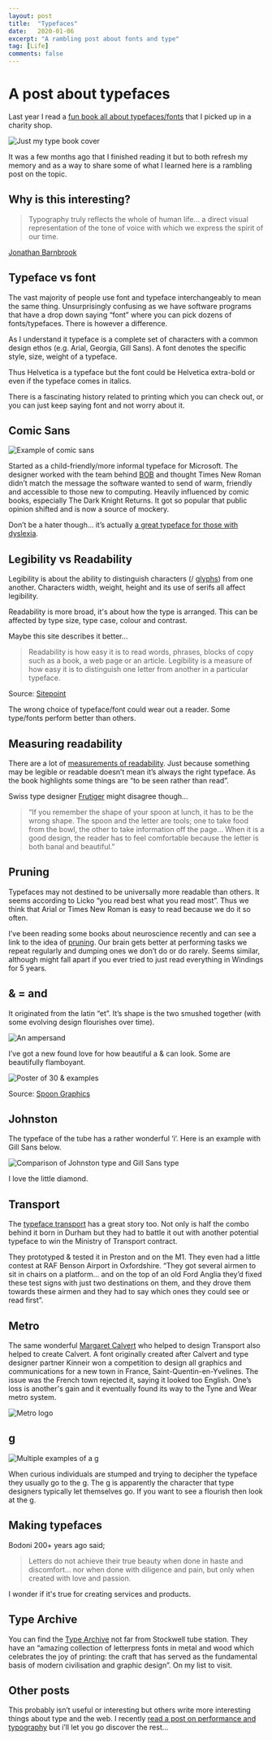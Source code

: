 ```yaml
---
layout: post
title:  "Typefaces"
date:   2020-01-06
excerpt: "A rambling post about fonts and type"
tag: [Life]
comments: false
---
```


# A post about typefaces
Last year I read a [fun book all about typefaces/fonts](https://www.simongarfield.com/books/just-my-type/) that I picked up in a charity shop.

![Just my type book cover](https://simongarfield.com/wp-content/uploads/2018/09/Just_My_Type.jpg)

It was a few months ago that I finished reading it but to both refresh my memory and as a way to share some of what I learned here is a rambling post on the topic.

## Why is this interesting?

> Typography truly reflects the whole of human life… a direct visual representation of the tone of voice with which we express the spirit of our time.

[Jonathan Barnbrook](https://books.google.co.uk/books?id=SM6wrKiO5osC&pg=PA256&lpg=PA256&dq=Typography+truly+reflects+the+whole+of+human+life%E2%80%A6+a+direct+visual+representation+of+the+tone+of+voice+with+which+we+express+the+spirit+of+our+time.&source=bl&ots=YjQRWJ-aNB&sig=ACfU3U3ID0ptILcFh-fP1FkQwomntM0EtA&hl=en&sa=X&ved=2ahUKEwijk7bPk-_mAhWLTcAKHVWPBCwQ6AEwAHoECAoQAQ#v=onepage&q=Typography%20truly%20reflects%20the%20whole%20of%20human%20life%E2%80%A6%20a%20direct%20visual%20representation%20of%20the%20tone%20of%20voice%20with%20which%20we%20express%20the%20spirit%20of%20our%20time.&f=false)

## Typeface vs font
The vast majority of people use font and typeface interchangeably to mean the same thing. Unsurprisingly confusing as we have software programs that have a drop down saying “font” where you can pick dozens of fonts/typefaces. There is however a difference.

As I understand it typeface is a complete set of characters with a common design ethos (e.g. Arial, Georgia, Gill Sans). A font denotes the specific style, size, weight of a typeface.

Thus Helvetica is a typeface but the font could be Helvetica extra-bold or even if the typeface comes in italics.

There is a fascinating history related to printing which you can check out, or you can just keep saying font and not worry about it.

## Comic Sans

![Example of comic sans](https://upload.wikimedia.org/wikipedia/commons/thumb/b/b3/Comic_Sans_sample.svg/544px-Comic_Sans_sample.svg.png)

Started as a child-friendly/more informal typeface for Microsoft. The designer worked with the team behind [BOB](https://en.wikipedia.org/wiki/Microsoft_Bob) and thought Times New Roman didn’t match the message the software wanted to send of warm, friendly and accessible to those new to computing. Heavily influenced by comic books, especially The Dark Knight Returns. It got so popular that public opinion shifted and is now a source of mockery.

Don’t be a hater though… it’s actually [a great typeface for those with dyslexia](https://www.thecut.com/2017/03/the-reason-comic-sans-is-a-public-good.html).

## Legibility vs Readability
Legibility is about the ability to distinguish characters (/ [glyphs](https://en.wikipedia.org/wiki/Glyph)) from one another. Characters width, weight, height and its use of serifs all affect legibility.

Readability is more broad, it's about how the type is arranged. This can be affected by type size, type case, colour and contrast.

Maybe this site describes it better…

> Readability is how easy it is to read words, phrases, blocks of copy such as a book, a web page or an article. Legibility is a measure of how easy it is to distinguish one letter from another in a particular typeface.

Source: [Sitepoint](https://www.sitepoint.com/typography-readability-and-legibility-part-1/)

The wrong choice of typeface/font could wear out a reader. Some type/fonts perform better than others.

## Measuring readability
There are a lot of [measurements of readability](https://en.wikipedia.org/wiki/Readability). Just because something may be legible or readable doesn’t mean it’s always the right typeface. As the book highlights some things are “to be seen rather than read”.

Swiss type designer [Frutiger](https://en.wikipedia.org/wiki/Adrian_Frutiger) might disagree though…

> “If you remember the shape of your spoon at lunch, it has to be the wrong shape. The spoon and the letter are tools; one to take food from the bowl, the other to take information off the page... When it is a good design, the reader has to feel comfortable because the letter is both banal and beautiful.”

## Pruning
Typefaces may not destined to be universally more readable than others. It seems according to Licko “you read best what you read most”. Thus we think that Arial or Times New Roman is easy to read because we do it so often.

I’ve been reading some books about neuroscience recently and can see a link to the idea of [pruning](https://en.wikipedia.org/wiki/Synaptic_pruning). Our brain gets better at performing tasks we repeat regularly and dumping ones we don’t do or do rarely. Seems similar, although might fall apart if you ever tried to just read everything in Windings for 5 years.

## & = and
It originated from the latin “et”. It’s shape is the two smushed together (with some evolving design flourishes over time).

![An ampersand](https://upload.wikimedia.org/wikipedia/commons/thumb/1/15/Trebuchet_MS_ampersand.svg/30px-Trebuchet_MS_ampersand.svg.png)

I’ve got a new found love for how beautiful a & can look. Some are beautifully flamboyant.

![Poster of 30 & examples](https://blog.spoongraphics.co.uk/wp-content/uploads/2015/ampersands/30-Sexiest-Ampersands-sm.png)

Source: [Spoon Graphics](https://blog.spoongraphics.co.uk/articles/my-top-30-fonts-with-the-sexiest-ampersands)

## Johnston
The typeface of the tube has a rather wonderful ‘i’. Here is an example with Gill Sans below.

![Comparison of Johnston type and Gill Sans type](https://upload.wikimedia.org/wikipedia/commons/thumb/4/48/Gill_Sans_and_Johnston.tiff/lossless-page1-1920px-Gill_Sans_and_Johnston.tiff.png)

I love the little diamond.

## Transport
The [typeface transport](https://en.wikipedia.org/wiki/Transport_(typeface)) has a great story too. Not only is half the combo behind it born in Durham but they had to battle it out with another potential typeface to win the Ministry of Transport contract.

They prototyped & tested it in Preston and on the M1. They even had a little contest at RAF Benson Airport in Oxfordshire. “They got several airmen to sit in chairs on a platform… and on the top of an old Ford Anglia they’d fixed these test signs with just two
destinations on them, and they drove them towards these airmen and they had to say which ones they could see or read first”.

## Metro
The same wonderful [Margaret Calvert](https://en.wikipedia.org/wiki/Margaret_Calvert) who helped to design Transport also helped to create Calvert. A font originally created after Calvert and type designer partner Kinneir won a competition to design all graphics and communications for a new town in France, Saint-Quentin-en-Yvelines. The issue was the French town rejected it, saying it looked too English. One’s loss is another's gain and it eventually found its way to the Tyne and Wear metro system.

![Metro logo](https://upload.wikimedia.org/wikipedia/commons/thumb/6/64/Tyne_Wear_Metro_logo.svg/150px-Tyne_Wear_Metro_logo.svg.png)

## g

![Multiple examples of a g](https://upload.wikimedia.org/wikipedia/commons/0/08/G-samples.png)

When curious individuals are stumped and trying to decipher the typeface they usually go to the g. The g is apparently the character that type designers typically let themselves go. If you want to see a flourish then look at the g.

## Making typefaces

Bodoni 200+ years ago said;

> Letters do not achieve their true beauty when done in haste and discomfort… nor when done with diligence and pain, but only when created with love and passion.

I wonder if it's true for creating services and products.

## Type Archive
You can find the [Type Archive](http://www.typearchive.org/) not far from Stockwell tube station. They have an “amazing collection of letterpress fonts in metal and wood which celebrates the joy of printing: the craft that has served as the fundamental basis of modern civilisation and graphic design”. On my list to visit.

## Other posts
This probably isn’t useful or interesting but others write more interesting things about type and the web. I recently [read a post on performance and typography](https://calibreapp.com/blog/performance-for-designers-typography) but i’ll let you go discover the rest...


